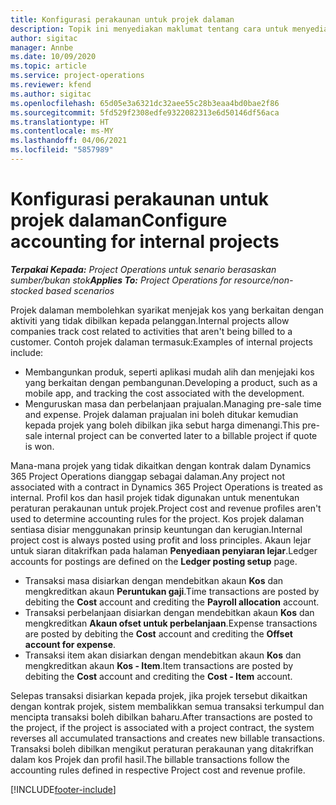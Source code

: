 ```yaml
---
title: Konfigurasi perakaunan untuk projek dalaman
description: Topik ini menyediakan maklumat tentang cara untuk menyediakan amalan perakaunan bagi projek dalaman dalamProject Operations.
author: sigitac
manager: Annbe
ms.date: 10/09/2020
ms.topic: article
ms.service: project-operations
ms.reviewer: kfend
ms.author: sigitac
ms.openlocfilehash: 65d05e3a6321dc32aee55c28b3eaa4bd0bae2f86
ms.sourcegitcommit: 5fd529f2308edfe9322082313e6d50146df56aca
ms.translationtype: HT
ms.contentlocale: ms-MY
ms.lasthandoff: 04/06/2021
ms.locfileid: "5857989"
---
```

# <a name="configure-accounting-for-internal-projects"></a><span data-ttu-id="9642b-103">Konfigurasi perakaunan untuk projek dalaman</span><span class="sxs-lookup"><span data-stu-id="9642b-103">Configure accounting for internal projects</span></span>

<span data-ttu-id="9642b-104">_**Terpakai Kepada:** Project Operations untuk senario berasaskan sumber/bukan stok_</span><span class="sxs-lookup"><span data-stu-id="9642b-104">_**Applies To:** Project Operations for resource/non-stocked based scenarios_</span></span>

<span data-ttu-id="9642b-105">Projek dalaman membolehkan syarikat menjejak kos yang berkaitan dengan aktiviti yang tidak dibilkan kepada pelanggan.</span><span class="sxs-lookup"><span data-stu-id="9642b-105">Internal projects allow companies track cost related to activities that aren't being billed to a customer.</span></span> <span data-ttu-id="9642b-106">Contoh projek dalaman termasuk:</span><span class="sxs-lookup"><span data-stu-id="9642b-106">Examples of internal projects include:</span></span>

- <span data-ttu-id="9642b-107">Membangunkan produk, seperti aplikasi mudah alih dan menjejaki kos yang berkaitan dengan pembangunan.</span><span class="sxs-lookup"><span data-stu-id="9642b-107">Developing a product, such as a mobile app, and tracking the cost associated with the development.</span></span>
- <span data-ttu-id="9642b-108">Menguruskan masa dan perbelanjaan prajualan.</span><span class="sxs-lookup"><span data-stu-id="9642b-108">Managing pre-sale time and expense.</span></span> <span data-ttu-id="9642b-109">Projek dalaman prajualan ini boleh ditukar kemudian kepada projek yang boleh dibilkan jika sebut harga dimenangi.</span><span class="sxs-lookup"><span data-stu-id="9642b-109">This pre-sale internal project can be converted later to a billable project if quote is won.</span></span>

<span data-ttu-id="9642b-110">Mana-mana projek yang tidak dikaitkan dengan kontrak dalam Dynamics 365 Project Operations dianggap sebagai dalaman.</span><span class="sxs-lookup"><span data-stu-id="9642b-110">Any project not associated with a contract in Dynamics 365 Project Operations is treated as internal.</span></span> <span data-ttu-id="9642b-111">Profil kos dan hasil projek tidak digunakan untuk menentukan peraturan perakaunan untuk projek.</span><span class="sxs-lookup"><span data-stu-id="9642b-111">Project cost and revenue profiles aren't used to determine accounting rules for the project.</span></span> <span data-ttu-id="9642b-112">Kos projek dalaman sentiasa disiar menggunakan prinsip keuntungan dan kerugian.</span><span class="sxs-lookup"><span data-stu-id="9642b-112">Internal project cost is always posted using profit and loss principles.</span></span> <span data-ttu-id="9642b-113">Akaun lejar untuk siaran ditakrifkan pada halaman **Penyediaan penyiaran lejar**.</span><span class="sxs-lookup"><span data-stu-id="9642b-113">Ledger accounts for postings are defined on the **Ledger posting setup** page.</span></span>

- <span data-ttu-id="9642b-114">Transaksi masa disiarkan dengan mendebitkan akaun **Kos** dan mengkreditkan akaun **Peruntukan gaji**.</span><span class="sxs-lookup"><span data-stu-id="9642b-114">Time transactions are posted by debiting the **Cost** account and crediting the **Payroll allocation** account.</span></span>
- <span data-ttu-id="9642b-115">Transaksi perbelanjaan disiarkan dengan mendebitkan akaun **Kos** dan mengkreditkan **Akaun ofset untuk perbelanjaan**.</span><span class="sxs-lookup"><span data-stu-id="9642b-115">Expense transactions are posted by debiting the **Cost** account and crediting the **Offset account for expense**.</span></span>
- <span data-ttu-id="9642b-116">Transaksi item akan disiarkan dengan mendebitkan akaun **Kos** dan mengkreditkan akaun **Kos - Item**.</span><span class="sxs-lookup"><span data-stu-id="9642b-116">Item transactions are posted by debiting the **Cost** account and crediting the **Cost - Item** account.</span></span>

<span data-ttu-id="9642b-117">Selepas transaksi disiarkan kepada projek, jika projek tersebut dikaitkan dengan kontrak projek, sistem membalikkan semua transaksi terkumpul dan mencipta transaksi boleh dibilkan baharu.</span><span class="sxs-lookup"><span data-stu-id="9642b-117">After transactions are posted to the project, if the project is associated with a project contract, the system reverses all accumulated transactions and creates new billable transactions.</span></span> <span data-ttu-id="9642b-118">Transaksi boleh dibilkan mengikut peraturan perakaunan yang ditakrifkan dalam kos Projek dan profil hasil.</span><span class="sxs-lookup"><span data-stu-id="9642b-118">The billable transactions follow the accounting rules defined in respective Project cost and revenue profile.</span></span>




[!INCLUDE[footer-include](../includes/footer-banner.md)]
